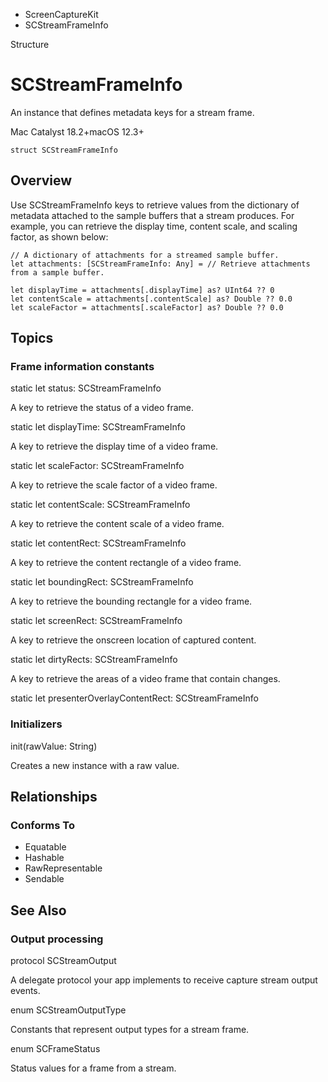 

- ScreenCaptureKit
-  SCStreamFrameInfo 

Structure

# SCStreamFrameInfo

An instance that defines metadata keys for a stream frame.

Mac Catalyst 18.2+macOS 12.3+

``` source
struct SCStreamFrameInfo
```

## Overview

Use SCStreamFrameInfo keys to retrieve values from the dictionary of metadata attached to the sample buffers that a stream produces. For example, you can retrieve the display time, content scale, and scaling factor, as shown below:

```
// A dictionary of attachments for a streamed sample buffer.
let attachments: [SCStreamFrameInfo: Any] = // Retrieve attachments from a sample buffer.

let displayTime = attachments[.displayTime] as? UInt64 ?? 0
let contentScale = attachments[.contentScale] as? Double ?? 0.0
let scaleFactor = attachments[.scaleFactor] as? Double ?? 0.0
```

## Topics

### Frame information constants

static let status: SCStreamFrameInfo

A key to retrieve the status of a video frame.

static let displayTime: SCStreamFrameInfo

A key to retrieve the display time of a video frame.

static let scaleFactor: SCStreamFrameInfo

A key to retrieve the scale factor of a video frame.

static let contentScale: SCStreamFrameInfo

A key to retrieve the content scale of a video frame.

static let contentRect: SCStreamFrameInfo

A key to retrieve the content rectangle of a video frame.

static let boundingRect: SCStreamFrameInfo

A key to retrieve the bounding rectangle for a video frame.

static let screenRect: SCStreamFrameInfo

A key to retrieve the onscreen location of captured content.

static let dirtyRects: SCStreamFrameInfo

A key to retrieve the areas of a video frame that contain changes.

static let presenterOverlayContentRect: SCStreamFrameInfo

### Initializers

init(rawValue: String)

Creates a new instance with a raw value.

## Relationships

### Conforms To

- Equatable
- Hashable
- RawRepresentable
- Sendable

## See Also

### Output processing

protocol SCStreamOutput

A delegate protocol your app implements to receive capture stream output events.

enum SCStreamOutputType

Constants that represent output types for a stream frame.

enum SCFrameStatus

Status values for a frame from a stream.

